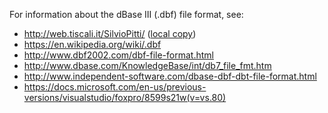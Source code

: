 For information about the dBase III (.dbf) file format, see:
- http://web.tiscali.it/SilvioPitti/ ([local copy](./xbase-file-format-description.html))
- https://en.wikipedia.org/wiki/.dbf
- http://www.dbf2002.com/dbf-file-format.html
- http://www.dbase.com/KnowledgeBase/int/db7_file_fmt.htm
- http://www.independent-software.com/dbase-dbf-dbt-file-format.html
- https://docs.microsoft.com/en-us/previous-versions/visualstudio/foxpro/8599s21w(v=vs.80)

